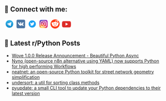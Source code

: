 ## 🔎 Connect with me:
[<img src="https://github.com/bullbesh/bullbesh/blob/main/images/Telegram.png" width="32" height="32" />](https://t.me/bullbesh)
[<img src="https://github.com/bullbesh/bullbesh/blob/main/images/VK.png" width="32" height="32" />](https://vk.com/bullbesh)
[<img src="https://github.com/bullbesh/bullbesh/blob/main/images/Twitter.png" width="32" height="32" />](https://twitter.com/bullbesh1)
[<img src="https://github.com/bullbesh/bullbesh/blob/main/images/Instagram.png" width="32" height="32" />](https://www.instagram.com/bullbesh)
[<img src="https://github.com/bullbesh/bullbesh/blob/main/images/Reddit.png" width="32" height="32" />](https://www.reddit.com/user/bullbesh)
[<img src="https://github.com/bullbesh/bullbesh/blob/main/images/YouTube.png" width="32" height="32" />](https://www.youtube.com/channel/UCtfjRs6uzgq5mfm8S06WTcg)

## 📕 Latest r/Python Posts
<!-- BLOG-POST-LIST:START -->
- [Wove 1.0.0 Release Announcement - Beautiful Python Async](https://www.reddit.com/r/Python/comments/1oei7fa/wove_100_release_announcement_beautiful_python/)
- [Nyno &lpar;open-source n8n alternative using YAML&rpar; now supports Python for high performing Workflows](https://www.reddit.com/r/Python/comments/1oeg83l/nyno_opensource_n8n_alternative_using_yaml_now/)
- [neatnet: an open-source Python toolkit for street network geometry simplification](https://www.reddit.com/r/Python/comments/1oefhu1/neatnet_an_opensource_python_toolkit_for_street/)
- [undersort: a util for sorting class methods](https://www.reddit.com/r/Python/comments/1oeauls/undersort_a_util_for_sorting_class_methods/)
- [pyupdate: a small CLI tool to update your Python dependencies to their latest version](https://www.reddit.com/r/Python/comments/1oean84/pyupdate_a_small_cli_tool_to_update_your_python/)
<!-- BLOG-POST-LIST:END -->
